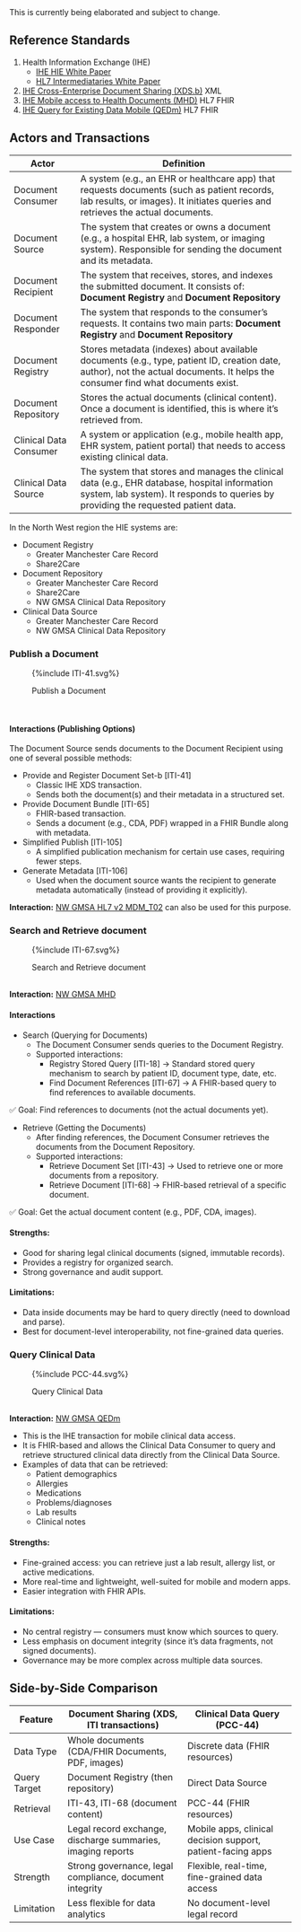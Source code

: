 <div class="alert alert-danger" role="alert">
This is currently being elaborated and subject to change.
</div>

## Reference Standards

1. Health Information Exchange (IHE)
   - [IHE HIE White Paper](https://profiles.ihe.net/ITI/HIE-Whitepaper/)
   - [HL7 Intermediataries White Paper](https://confluence.hl7.org/spaces/FHIR/pages/144967060/Intermediaries+White+Paper)
2. [IHE Cross-Enterprise Document Sharing (XDS.b)](https://profiles.ihe.net/ITI/TF/Volume1/ch-10.html) XML
3. [IHE Mobile access to Health Documents (MHD)](https://profiles.ihe.net/ITI/MHD/index.html) HL7 FHIR
4. [IHE Query for Existing Data Mobile (QEDm)](https://profiles.ihe.net/PCC/QEDm/index.html) HL7 FHIR

## Actors and Transactions

| Actor                  | Definition                                                                                                                                                                          |
|------------------------|-------------------------------------------------------------------------------------------------------------------------------------------------------------------------------------|
| Document Consumer      | A system (e.g., an EHR or healthcare app) that requests documents (such as patient records, lab results, or images). It initiates queries and retrieves the actual documents.       |
| Document Source        | The system that creates or owns a document (e.g., a hospital EHR, lab system, or imaging system). Responsible for sending the document and its metadata.                            |
| Document Recipient     | The system that receives, stores, and indexes the submitted document. It consists of: **Document Registry** and **Document Repository**                                             |                                                                                          |
| Document Responder     | The system that responds to the consumer’s requests. It contains two main parts: **Document Registry** and **Document Repository**                                                  |
| Document Registry      | Stores metadata (indexes) about available documents (e.g., type, patient ID, creation date, author), not the actual documents. It helps the consumer find what documents exist.     |
| Document Repository    | Stores the actual documents (clinical content). Once a document is identified, this is where it’s retrieved from.                                                                   | 
| Clinical Data Consumer | A system or application (e.g., mobile health app, EHR system, patient portal) that needs to access existing clinical data.                                                          |
| Clinical Data Source   | The system that stores and manages the clinical data (e.g., EHR database, hospital information system, lab system). It responds to queries by providing the requested patient data. |  

In the North West region the HIE systems are:

- Document Registry
    - Greater Manchester Care Record
    - Share2Care
- Document Repository
    - Greater Manchester Care Record
    - Share2Care
    - NW GMSA Clinical Data Repository
- Clinical Data Source
    - Greater Manchester Care Record
    - NW GMSA Clinical Data Repository

### Publish a Document

<figure>
{%include ITI-41.svg%}
<p id="fX.X.X.X-X" class="figureTitle">Publish a Document</p>
</figure>
<br clear="all">

#### Interactions (Publishing Options)

The Document Source sends documents to the Document Recipient using one of several possible methods:

- Provide and Register Document Set-b [ITI-41]
  - Classic IHE XDS transaction.
  - Sends both the document(s) and their metadata in a structured set.
- Provide Document Bundle [ITI-65]
  - FHIR-based transaction.
  - Sends a document (e.g., CDA, PDF) wrapped in a FHIR Bundle along with metadata.
- Simplified Publish [ITI-105]
  - A simplified publication mechanism for certain use cases, requiring fewer steps.
- Generate Metadata [ITI-106]
  - Used when the document source wants the recipient to generate metadata automatically (instead of providing it explicitly).

<div class="alert alert-info" role="alert">
<b>Interaction:</b> <a href="hl7v2.html#mdm_t02-original-document-notification-and-content" _target="_blank">NW GMSA HL7 v2 MDM_T02</a> can also be used for this purpose.
</div>

### Search and Retrieve document

<figure>
{%include ITI-67.svg%}
<p id="fX.X.X.X-X" class="figureTitle">Search and Retrieve document</p>
</figure>
<br clear="all">

<div class="alert alert-info" role="alert">
<b>Interaction:</b> <a href="MHD.html" _target="_blank">NW GMSA MHD</a> 
</div>

#### Interactions

- Search (Querying for Documents)
  - The Document Consumer sends queries to the Document Registry.
  - Supported interactions:
    - Registry Stored Query [ITI-18] → Standard stored query mechanism to search by patient ID, document type, date, etc.
    - Find Document References [ITI-67] → A FHIR-based query to find references to available documents.

✅ Goal: Find references to documents (not the actual documents yet).

- Retrieve (Getting the Documents)
  - After finding references, the Document Consumer retrieves the documents from the Document Repository.
  - Supported interactions:
    - Retrieve Document Set [ITI-43] → Used to retrieve one or more documents from a repository.
    - Retrieve Document [ITI-68] → FHIR-based retrieval of a specific document.

✅ Goal: Get the actual document content (e.g., PDF, CDA, images).   

#### Strengths:

- Good for sharing legal clinical documents (signed, immutable records).
- Provides a registry for organized search.
- Strong governance and audit support.

#### Limitations:

- Data inside documents may be hard to query directly (need to download and parse).
- Best for document-level interoperability, not fine-grained data queries.

### Query Clinical Data 

<figure>
{%include PCC-44.svg%}
<p id="fX.X.X.X-X" class="figureTitle">Query Clinical Data</p>
</figure>
<br clear="all">

<div class="alert alert-info" role="alert">
<b>Interaction:</b> <a href="QEDm.html" _target="_blank">NW GMSA QEDm</a> 
</div>

- This is the IHE transaction for mobile clinical data access.
- It is FHIR-based and allows the Clinical Data Consumer to query and retrieve structured clinical data directly from the Clinical Data Source.
- Examples of data that can be retrieved:
  - Patient demographics
  - Allergies
  - Medications
  - Problems/diagnoses
  - Lab results
  - Clinical notes

#### Strengths:

- Fine-grained access: you can retrieve just a lab result, allergy list, or active medications.
- More real-time and lightweight, well-suited for mobile and modern apps.
- Easier integration with FHIR APIs.

#### Limitations:

- No central registry — consumers must know which sources to query.
- Less emphasis on document integrity (since it’s data fragments, not signed documents).
- Governance may be more complex across multiple data sources.

## Side-by-Side Comparison

| Feature	      | Document Sharing (XDS, ITI transactions)	                    | Clinical Data Query (PCC-44)                                |
|---------------|--------------------------------------------------------------|-------------------------------------------------------------|
| Data Type     | 	Whole documents (CDA/FHIR Documents, PDF, images)	          | Discrete data (FHIR resources)                              |
| Query Target	 | Document Registry (then repository)	                         | Direct Data Source                                          |
| Retrieval     | ITI-43, ITI-68 (document content)                            | 	PCC-44 (FHIR resources)                                    |
| Use Case	     | Legal record exchange, discharge summaries, imaging reports	 | Mobile apps, clinical decision support, patient-facing apps |
| Strength	     | Strong governance, legal compliance, document integrity      | 	Flexible, real-time, fine-grained data access              |
| Limitation    | 	Less flexible for data analytics                            | 	No document-level legal record                             |
